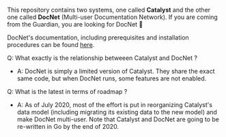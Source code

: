 
This repository contains two systems, one called **Catalyst** and the other one called **DocNet** (Multi-user Documentation Network). If you are coming from the Guardian, you are looking for DocNet 🙂

DocNet's documentation, including prerequisites and installation procedures can be found [here](documentation/DocNet.md).


Q: What exactly is the relationship betweeen Catalyst and DocNet ?

- A: DocNet is simply a limited version of Catalyst. They share the exact same code, but when DocNet runs, some features are not enabled.


Q: What is the latest in terms of roadmap ?

- A: As of July 2020, most of the effort is put in reorganizing Catalyst's data model (including migrating its existing data to the new model) and make DocNet multi-user. Note that Catalyst and DocNet are going to be re-written in Go by the end of 2020.